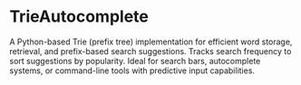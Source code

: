 # TrieAutocomplete
A Python-based Trie (prefix tree) implementation for efficient word storage, retrieval, and prefix-based search suggestions. Tracks search frequency to sort suggestions by popularity. Ideal for search bars, autocomplete systems, or command-line tools with predictive input capabilities.
